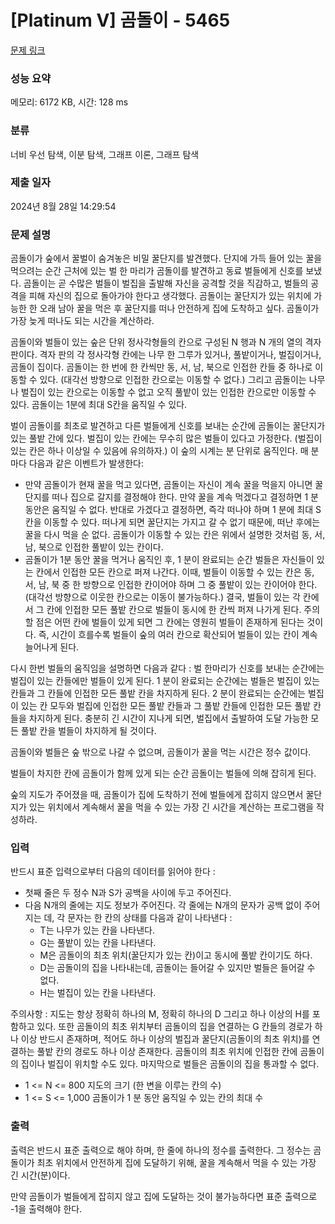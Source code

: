 # [Platinum V] 곰돌이 - 5465 

[문제 링크](https://www.acmicpc.net/problem/5465) 

### 성능 요약

메모리: 6172 KB, 시간: 128 ms

### 분류

너비 우선 탐색, 이분 탐색, 그래프 이론, 그래프 탐색

### 제출 일자

2024년 8월 28일 14:29:54

### 문제 설명

<p>곰돌이가 숲에서 꿀벌이 숨겨놓은 비밀 꿀단지를 발견했다. 단지에 가득 들어 있는 꿀을 먹으려는 순간 근처에 있는 벌 한 마리가 곰돌이를 발견하고 동료 벌들에게 신호를 보냈다. 곰돌이는 곧 수많은 벌들이 벌집을 출발해 자신을 공격할 것을 직감하고, 벌들의 공격을 피해 자신의 집으로 돌아가야 한다고 생각했다. 곰돌이는 꿀단지가 있는 위치에 가능한 한 오래 남아 꿀을 먹은 후 꿀단지를 떠나 안전하게 집에 도착하고 싶다. 곰돌이가 가장 늦게 떠나도 되는 시간을 계산하라.</p>

<p>곰돌이와 벌들이 있는 숲은 단위 정사각형들의 칸으로 구성된 N 행과 N 개의 열의 격자 판이다. 격자 판의 각 정사각형 칸에는 나무 한 그루가 있거나, 풀밭이거나, 벌집이거나, 곰돌이 집이다. 곰돌이는 한 번에 한 칸씩만 동, 서, 남, 북으로 인접한 칸들 중 하나로 이동할 수 있다. (대각선 방향으로 인접한 칸으로는 이동할 수 없다.) 그리고 곰돌이는 나무나 벌집이 있는 칸으로는 이동할 수 없고 오직 풀밭이 있는 인접한 칸으로만 이동할 수 있다. 곰돌이는 1분에 최대 S칸을 움직일 수 있다.</p>

<p>벌이 곰돌이를 최초로 발견하고 다른 벌들에게 신호를 보내는 순간에 곰돌이는 꿀단지가 있는 풀밭 간에 있다. 벌집이 있는 칸에는 무수히 많은 벌들이 있다고 가정한다. (벌집이 있는 칸은 하나 이상일 수 있음에 유의하자.) 이 숲의 시계는 분 단위로 움직인다. 매 분마다 다음과 같은 이벤트가 발생한다:</p>

<ul>
	<li>만약 곰돌이가 현재 꿀을 먹고 있다면, 곰돌이는 자신이 계속 꿀을 먹을지 아니면 꿀단지를 떠나 집으로 갈지를 결정해야 한다. 만약 꿀을 계속 먹겠다고 결정하면 1 분 동안은 움직일 수 없다. 반대로 가겠다고 결정하면, 즉각 떠나야 하며 1 분에 최대 S 칸을 이동할 수 있다. 떠나게 되면 꿀단지는 가지고 갈 수 없기 때문에, 떠난 후에는 꿀을 다시 먹을 순 없다. 곰돌이가 이동할 수 있는 칸은 위에서 설명한 것처럼 동, 서, 남, 북으로 인접한 풀밭이 있는 칸이다.</li>
	<li>곰돌이가 1분 동안 꿀을 먹거나 움직인 후, 1 분이 완료되는 순간 벌들은 자신들이 있는 칸에서 인접한 모든 칸으로 퍼져 나간다. 이때, 벌들이 이동할 수 있는 칸은 동, 서, 남, 북 중 한 방향으로 인접한 칸이어야 하며 그 중 풀밭이 있는 칸이어야 한다. (대각선 방향으로 이웃한 칸으로는 이동이 불가능하다.) 결국, 벌들이 있는 각 칸에서 그 칸에 인접한 모든 풀밭 칸으로 벌들이 동시에 한 칸씩 퍼져 나가게 된다. 주의할 점은 어떤 칸에 벌들이 있게 되면 그 칸에는 영원히 벌들이 존재하게 된다는 것이다. 즉, 시간이 흐를수록 벌들이 숲의 여러 칸으로 확산되어 벌들이 있는 칸이 계속 늘어나게 된다.</li>
</ul>

<p>다시 한번 벌들의 움직임을 설명하면 다음과 같다 : 벌 한마리가 신호를 보내는 순간에는 벌집이 있는 칸들에만 벌들이 있게 된다. 1 분이 완료되는 순간에는 벌들은 벌집이 있는 칸들과 그 칸들에 인접한 모든 풀밭 칸을 차지하게 된다. 2 분이 완료되는 순간에는 벌집이 있는 칸 모두와 벌집에 인접한 모든 풀밭 칸들과 그 풀밭 칸들에 인접한 모든 풀밭 칸들을 차지하게 된다. 충분히 긴 시간이 지나게 되면, 벌집에서 출발하여 도달 가능한 모든 풀밭 칸을 벌들이 차지하게 될 것이다.</p>

<p>곰돌이와 벌들은 숲 밖으로 나갈 수 없으며, 곰돌이가 꿀을 먹는 시간은 정수 값이다.</p>

<p>벌들이 차지한 칸에 곰돌이가 함께 있게 되는 순간 곰돌이는 벌들에 의해 잡히게 된다.</p>

<p>숲의 지도가 주어졌을 때, 곰돌이가 집에 도착하기 전에 벌들에게 잡히지 않으면서 꿀단지가 있는 위치에서 계속해서 꿀을 먹을 수 있는 가장 긴 시간을 계산하는 프로그램을 작성하라.</p>

### 입력 

 <p>반드시 표준 입력으로부터 다음의 데이터를 읽어야 한다 :</p>

<ul>
	<li>첫째 줄은 두 정수 N과 S가 공백을 사이에 두고 주어진다.</li>
	<li>다음 N개의 줄에는 지도 정보가 주어진다. 각 줄에는 N개의 문자가 공백 없이 주어지는 데, 각 문자는 한 칸의 상태를 다음과 같이 나타낸다 :
	<ul>
		<li>T는 나무가 있는 칸을 나타낸다.</li>
		<li>G는 풀밭이 있는 칸을 나타낸다.</li>
		<li>M은 곰돌이의 최초 위치(꿀단지가 있는 칸)이고 동시에 풀밭 칸이기도 하다.</li>
		<li>D는 곰돌이의 집을 나타내는데, 곰돌이는 들어갈 수 있지만 벌들은 들어갈 수 없다.</li>
		<li>H는 벌집이 있는 칸을 나타낸다.</li>
	</ul>
	</li>
</ul>

<p>주의사항 : 지도는 항상 정확히 하나의 M, 정확히 하나의 D 그리고 하나 이상의 H를 포함하고 있다. 또한 곰돌이의 최초 위치부터 곰돌이의 집을 연결하는 G 칸들의 경로가 하나 이상 반드시 존재하며, 적어도 하나 이상의 벌집과 꿀단지(곰돌이의 최초 위치)를 연결하는 풀밭 칸의 경로도 하나 이상 존재한다. 곰돌이의 최초 위치에 인접한 칸에 곰돌이의 집이나 벌집이 위치할 수도 있다. 마지막으로 벌들은 곰돌이의 집을 통과할 수 없다.</p>

<ul>
	<li>1 <= N <= 800 지도의 크기 (한 변을 이루는 칸의 수)</li>
	<li>1 <= S <= 1,000 곰돌이가 1 분 동안 움직일 수 있는 칸의 최대 수</li>
</ul>

### 출력 

 <p>출력은 반드시 표준 출력으로 해야 하며, 한 줄에 하나의 정수를 출력한다. 그 정수는 곰돌이가 최초 위치에서 안전하게 집에 도달하기 위해, 꿀을 계속해서 먹을 수 있는 가장 긴 시간(분)이다.</p>

<p>만약 곰돌이가 벌들에게 잡히지 않고 집에 도달하는 것이 불가능하다면 표준 출력으로 -1을 출력해야 한다.</p>

